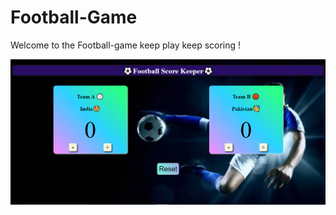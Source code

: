 # Football-Game
Welcome to the Football-game keep play keep scoring !

![Screenshot](Screenshot.png)
